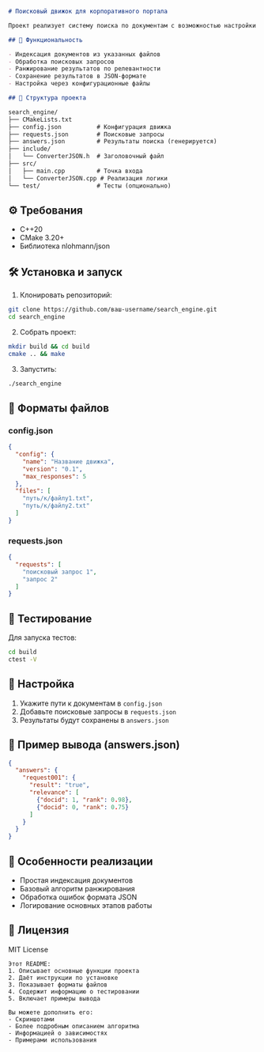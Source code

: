 ```markdown
# Поисковый движок для корпоративного портала

Проект реализует систему поиска по документам с возможностью настройки через JSON-файлы.

## 📌 Функциональность

- Индексация документов из указанных файлов
- Обработка поисковых запросов
- Ранжирование результатов по релевантности
- Сохранение результатов в JSON-формате
- Настройка через конфигурационные файлы

## 📂 Структура проекта

search_engine/
├── CMakeLists.txt
├── config.json          # Конфигурация движка
├── requests.json        # Поисковые запросы
├── answers.json         # Результаты поиска (генерируется)
├── include/
│   └── ConverterJSON.h  # Заголовочный файл
├── src/
│   ├── main.cpp         # Точка входа
│   └── ConverterJSON.cpp # Реализация логики
└── test/                # Тесты (опционально)

```
## ⚙️ Требования

- C++20
- CMake 3.20+
- Библиотека nlohmann/json

## 🛠 Установка и запуск

1. Клонировать репозиторий:
```bash
git clone https://github.com/ваш-username/search_engine.git
cd search_engine
```

2. Собрать проект:
```bash
mkdir build && cd build
cmake .. && make
```

3. Запустить:
```bash
./search_engine
```

## 📝 Форматы файлов

### config.json
```json
{
  "config": {
    "name": "Название движка",
    "version": "0.1",
    "max_responses": 5
  },
  "files": [
    "путь/к/файлу1.txt",
    "путь/к/файлу2.txt"
  ]
}
```

### requests.json
```json
{
  "requests": [
    "поисковый запрос 1",
    "запрос 2"
  ]
}
```

## 🧪 Тестирование

Для запуска тестов:
```bash
cd build
ctest -V
```

## 🔧 Настройка

1. Укажите пути к документам в `config.json`
2. Добавьте поисковые запросы в `requests.json`
3. Результаты будут сохранены в `answers.json`

## 📄 Пример вывода (answers.json)

```json
{
  "answers": {
    "request001": {
      "result": "true",
      "relevance": [
        {"docid": 1, "rank": 0.98},
        {"docid": 0, "rank": 0.75}
      ]
    }
  }
}
```

## 📌 Особенности реализации

- Простая индексация документов
- Базовый алгоритм ранжирования
- Обработка ошибок формата JSON
- Логирование основных этапов работы

## 📜 Лицензия

MIT License
```
Этот README:
1. Описывает основные функции проекта
2. Даёт инструкции по установке
3. Показывает форматы файлов
4. Содержит информацию о тестировании
5. Включает примеры вывода

Вы можете дополнить его:
- Скриншотами
- Более подробным описанием алгоритма
- Информацией о зависимостях
- Примерами использования 
